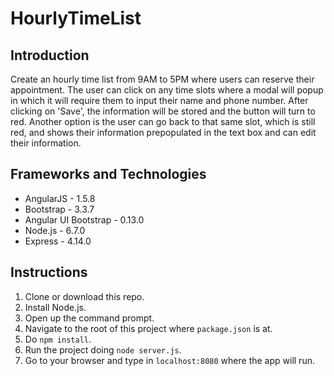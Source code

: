 # HourlyTimeList

## Introduction
Create an hourly time list from 9AM to 5PM where users can reserve their appointment. The user can click
on any time slots where a modal will popup in which it will require them to input their name and phone number.
After clicking on 'Save', the information will be stored and the button will turn to red. Another option is the
user can go back to that same slot, which is still red, and shows their information prepopulated in the text
box and can edit their information.

## Frameworks and Technologies
- AngularJS - 1.5.8
- Bootstrap - 3.3.7
- Angular UI Bootstrap - 0.13.0
- Node.js - 6.7.0
- Express - 4.14.0

## Instructions
1. Clone or download this repo. 
2. Install Node.js.
3. Open up the command prompt.
4. Navigate to the root of this project where `package.json` is at.
5. Do `npm install`.
6. Run the project doing `node server.js`.
7. Go to your browser and type in `localhost:8080` where the app will run.
